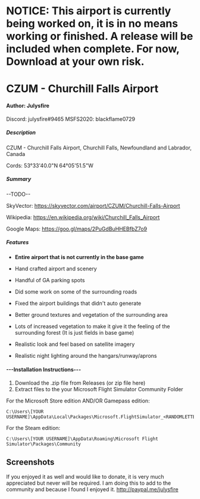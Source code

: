 # NOTICE: This airport is currently being worked on, it is in no means working or finished.  A release will be included when complete.  For now, Download at your own risk.


# CZUM - Churchill Falls Airport
#### Author: Julysfire
Discord: julysfire#9465        MSFS2020: blackflame0729

##### Description
CZUM - Churchill Falls Airport, Churchill Falls, Newfoundland and Labrador, Canada

Cords: 53°33'40.0"N 64°05'51.5"W

##### Summary

--TODO--

SkyVector: <https://skyvector.com/airport/CZUM/Churchill-Falls-Airport>

Wikipedia: <https://en.wikipedia.org/wiki/Churchill_Falls_Airport>

Google Maps: <https://goo.gl/maps/2PuGdBuHHEBfbZ7o9>

##### Features

- **Entire airport that is not currently in the base game**

- Hand crafted airport and scenery
- Handful of GA parking spots
- Did some work on some of the surrounding roads
- Fixed the airport buildings that didn't auto generate
- Better ground textures and vegetation of the surrounding area
- Lots of increased vegetation to make it give it the feeling of the surrounding forest (It is just fields in base game)
- Realistic look and feel based on satellite imagery
- Realistic night lighting around the hangars/runway/aprons

#### ---Installation Instructions---
1. Download the .zip file from Releases (or zip file here)
2. Extract files to the your Microsoft Flight Simulator Community Folder

For the Microsoft Store edition AND/OR Gamepass edition:

	C:\Users\[YOUR USERNAME]\AppData\Local\Packages\Microsoft.FlightSimulator_<RANDOMLETTERS>\LocalCache\Packages\Community
	
For the Steam edition:

	C:\Users\[YOUR USERNAME]\AppData\Roaming\Microsoft Flight Simulator\Packages\Community

## Screenshots


If you enjoyed it as well and would like to donate, it is very much appreciated but never will be required.  I am doing this to add to the community and because I found I enjoyed it.
http://paypal.me/julysfire
